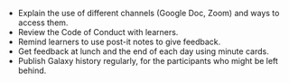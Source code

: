 * Explain the use of different channels (Google Doc, Zoom) and ways to access them.
* Review the Code of Conduct with learners.
* Remind learners to use post-it notes to give feedback.
* Get feedback at lunch and the end of each day using minute cards.
* Publish Galaxy history regularly, for the participants who might be left behind.